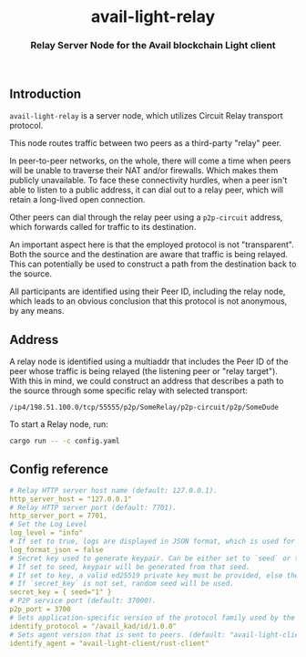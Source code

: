 <div align="Center">
<h1>avail-light-relay</h1>
<h3>Relay Server Node for the Avail blockchain Light client</h3>
</div>

<br>

## Introduction

`avail-light-relay` is a server node, which utilizes Circuit Relay transport protocol.

This node routes traffic between two peers as a third-party "relay" peer.

In peer-to-peer networks, on the whole, there will come a time when peers will be unable to traverse their NAT and/or firewalls. Which makes them publicly unavailable. To face these connectivity hurdles, when a peer isn't able to listen to a public address, it can dial out to a relay peer, which will retain a long-lived open connection.

Other peers can dial through the relay peer using a `p2p-circuit` address, which forwards called for traffic to its destination.

An important aspect here is that the employed protocol is not "transparent". Both the source and the destination are aware that traffic is being relayed. This can potentially be used to construct a path from the destination back to the source.

All participants are identified using their Peer ID, including the relay node, which leads to an obvious conclusion that this protocol is not anonymous, by any means.

## Address

A relay node is identified using a multiaddr that includes the Peer ID of the peer whose traffic is being relayed (the listening peer or "relay target"). With this in mind, we could construct an address that describes a path to the source through some specific relay with selected transport:

`/ip4/198.51.100.0/tcp/55555/p2p/SomeRelay/p2p-circuit/p2p/SomeDude`

To start a Relay node, run:

```bash
cargo run -- -c config.yaml
```

## Config reference

```yaml
# Relay HTTP server host name (default: 127.0.0.1).
http_server_host = "127.0.0.1"
# Relay HTTP server port (default: 7701).
http_server_port = 7701,
# Set the Log Level
log_level = "info"
# If set to true, logs are displayed in JSON format, which is used for structured logging. Otherwise, plain text format is used (default: false).
log_format_json = false
# Secret key used to generate keypair. Can be either set to `seed` or to `key`.
# If set to seed, keypair will be generated from that seed.
# If set to key, a valid ed25519 private key must be provided, else the client will fail
# If `secret_key` is not set, random seed will be used.
secret_key = { seed="1" }
# P2P service port (default: 37000).
p2p_port = 3700
# Sets application-specific version of the protocol family used by the peer. (default: "/avail_kad/id/1.0.0")
identify_protocol = "/avail_kad/id/1.0.0"
# Sets agent version that is sent to peers. (default: "avail-light-client/rust-client")
identify_agent = "avail-light-client/rust-client"
```
